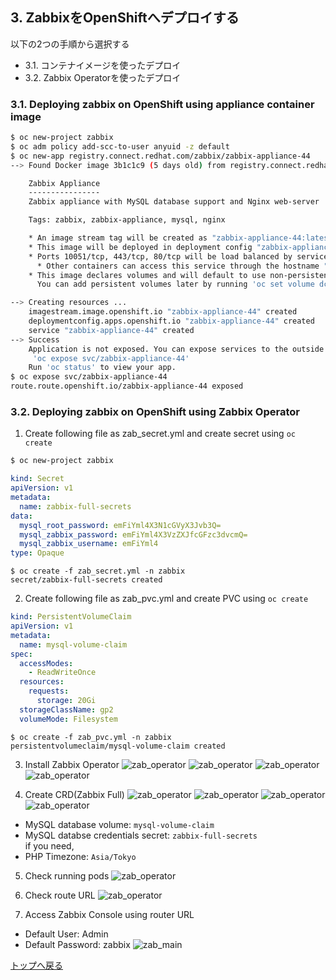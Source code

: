 ## 3. ZabbixをOpenShiftへデプロイする
以下の2つの手順から選択する
- 3.1. コンテナイメージを使ったデプロイ
- 3.2. Zabbix Operatorを使ったデプロイ 

### 3.1. Deploying zabbix on OpenShift using appliance container image
```sh
$ oc new-project zabbix
$ oc adm policy add-scc-to-user anyuid -z default
$ oc new-app registry.connect.redhat.com/zabbix/zabbix-appliance-44
--> Found Docker image 3b1c1c9 (5 days old) from registry.connect.redhat.com for "registry.connect.redhat.com/zabbix/zabbix-appliance-44"

    Zabbix Appliance 
    ---------------- 
    Zabbix appliance with MySQL database support and Nginx web-server

    Tags: zabbix, zabbix-appliance, mysql, nginx

    * An image stream tag will be created as "zabbix-appliance-44:latest" that will track this image
    * This image will be deployed in deployment config "zabbix-appliance-44"
    * Ports 10051/tcp, 443/tcp, 80/tcp will be load balanced by service "zabbix-appliance-44"
      * Other containers can access this service through the hostname "zabbix-appliance-44"
    * This image declares volumes and will default to use non-persistent, host-local storage.
      You can add persistent volumes later by running 'oc set volume dc/zabbix-appliance-44 --add ...'

--> Creating resources ...
    imagestream.image.openshift.io "zabbix-appliance-44" created
    deploymentconfig.apps.openshift.io "zabbix-appliance-44" created
    service "zabbix-appliance-44" created
--> Success
    Application is not exposed. You can expose services to the outside world by executing one or more of the commands below:
     'oc expose svc/zabbix-appliance-44' 
    Run 'oc status' to view your app.
$ oc expose svc/zabbix-appliance-44
route.route.openshift.io/zabbix-appliance-44 exposed
```

### 3.2. Deploying zabbix on OpenShift using Zabbix Operator

1. Create following file as zab_secret.yml and create secret using `oc create`


```sh
$ oc new-project zabbix
```

```yaml:zab_secret.yml
kind: Secret
apiVersion: v1
metadata:
  name: zabbix-full-secrets
data:
  mysql_root_password: emFiYml4X3N1cGVyX3Jvb3Q=
  mysql_zabbix_password: emFiYml4X3VzZXJfcGFzc3dvcmQ=
  mysql_zabbix_username: emFiYml4
type: Opaque
```
```
$ oc create -f zab_secret.yml -n zabbix
secret/zabbix-full-secrets created
```

2. Create following file as zab_pvc.yml and create PVC using `oc create`
```yaml:zab_pvc.yml
kind: PersistentVolumeClaim
apiVersion: v1
metadata:
  name: mysql-volume-claim
spec:
  accessModes:
    - ReadWriteOnce
  resources:
    requests:
      storage: 20Gi
  storageClassName: gp2
  volumeMode: Filesystem
```
```
$ oc create -f zab_pvc.yml -n zabbix
persistentvolumeclaim/mysql-volume-claim created
```

3. Install Zabbix Operator
![zab_operator](images/zab_operator1.png)
![zab_operator](images/zab_operator2.png)
![zab_operator](images/zab_operator3.png)
![zab_operator](images/zab_operator4.png)

4. Create CRD(Zabbix Full)
![zab_operator](images/zab_operator5.png)
![zab_operator](images/zab_operator6.png)
![zab_operator](images/zab_operator6.5.png)
![zab_operator](images/zab_operator7.png)
- MySQL database volume: `mysql-volume-claim`
- MySQL databse credentials secret: `zabbix-full-secrets`  
if you need, 
- PHP Timezone: `Asia/Tokyo`

5. Check running pods
![zab_operator](images/zab_pods.png)

6. Check route URL
![zab_operator](images/zab_router.png)

7. Access Zabbix Console using router URL
- Default User: Admin
- Default Password: zabbix
![zab_main](images/zab_main.png)


[トップへ戻る](README.md)
